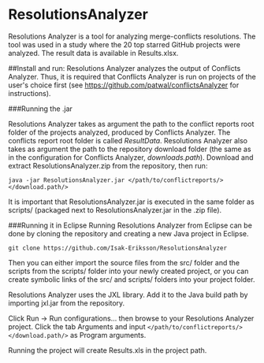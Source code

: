 # ResolutionsAnalyzer

Resolutions Analyzer is a tool for analyzing merge-conflicts resolutions. The tool was used in a study where the 20 top starred GitHub projects were analyzed. The result data is available in Results.xlsx.

##Install and run:
Resolutions Analyzer analyzes the output of Conflicts Analyzer. Thus, it is required that Conflicts Analyzer is run on projects of the user's choice first (see https://github.com/patwal/conflictsAnalyzer for instructions).

###Running the .jar

Resolutions Analyzer takes as argument the path to the conflict reports root folder of the projects analyzed, produced by Conflicts Analyzer. The conflicts report root folder is called *ResultData*. Resolutions Analyzer also takes as argument the path to the repository download folder (the same as in the configuration for Conflicts Analyzer, *downloads.path*). Download and extract ResolutionsAnalyzer.zip from the repository, then run:

`java -jar ResolutionsAnalyzer.jar </path/to/conflictreports/> </download.path/>`

It is important that ResolutionsAnalyzer.jar is executed in the same folder as scripts/ (packaged next to ResolutionsAnalyzer.jar in the .zip file).

###Running it in Eclipse
Running Resolutions Analyzer from Eclipse can be done by cloning the repository and creating a new Java project in Eclipse. 

`git clone https://github.com/Isak-Eriksson/ResolutionsAnalyzer`

Then you can either import the source files from the src/ folder and the scripts from the scripts/ folder into your newly created project, or you can create symbolic links of the src/ and scripts/ folders into your project folder.

Resolutions Analyzer uses the JXL library. Add it to the Java build path by importing jxl.jar from the repository.

Click Run -> Run configurations… then browse to your Resolutions Analyzer project. Click the tab Arguments and input `</path/to/conflictreports/> </download.path/>` as Program arguments.

Running the project will create Results.xls in the project path.

